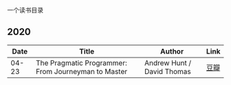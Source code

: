 一个读书目录

## 2020

|Date|Title|Author|Link|
|----------|----------|----------|----------|
|04-23|The Pragmatic Programmer: From Journeyman to Master|Andrew Hunt / David Thomas|[豆瓣](https://book.douban.com/subject/35006892/)|
